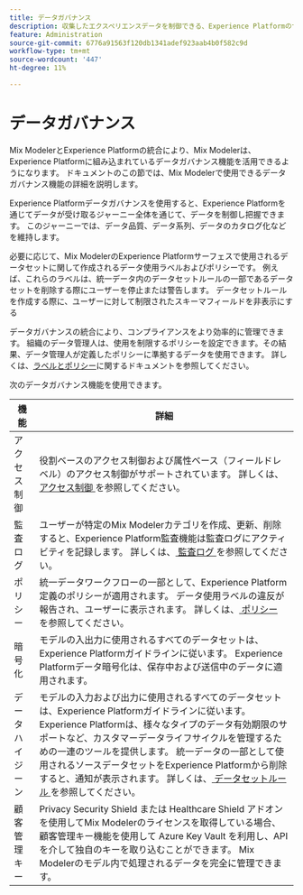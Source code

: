 ```yaml
---
title: データガバナンス
description: 収集したエクスペリエンスデータを制御できる、Experience Platformのサービスおよびツールの使用方法を説明します。 したがって、お客様はビジネス・プラクティス、法的義務、開発プロセスを遵守できます。
feature: Administration
source-git-commit: 6776a91563f120db1341adef923aab4b0f582c9d
workflow-type: tm+mt
source-wordcount: '447'
ht-degree: 11%

---
```


# データガバナンス

Mix ModelerとExperience Platformの統合により、Mix Modelerは、Experience Platformに組み込まれているデータガバナンス機能を活用できるようになります。 ドキュメントのこの節では、Mix Modelerで使用できるデータガバナンス機能の詳細を説明します。

Experience Platformデータガバナンスを使用すると、Experience Platformを通じてデータが受け取るジャーニー全体を通じて、データを制御し把握できます。 このジャーニーでは、データ品質、データ系列、データのカタログ化などを維持します。

必要に応じて、Mix ModelerのExperience Platformサーフェスで使用されるデータセットに関して作成されるデータ使用ラベルおよびポリシーです。 例えば、これらのラベルは、統一データ内のデータセットルールの一部であるデータセットを削除する際にユーザーを停止または警告します。 データセットルールを作成する際に、ユーザーに対して制限されたスキーマフィールドを非表示にする

データガバナンスの統合により、コンプライアンスをより効率的に管理できます。 組織のデータ管理人は、使用を制限するポリシーを設定できます。その結果、データ管理人が定義したポリシーに準拠するデータを使用できます。 詳しくは、[ラベルとポリシー](https://experienceleague.adobe.com/en/docs/analytics-platform/using/cja-dataviews/data-governance)に関するドキュメントを参照してください。

次のデータガバナンス機能を使用できます。

| 機能 | 詳細 |
|---|---|
| アクセス制御 | 役割ベースのアクセス制御および属性ベース（フィールドレベル）のアクセス制御がサポートされています。 詳しくは、[ アクセス制御 ](access-controls.md) を参照してください。 |
| 監査ログ | ユーザーが特定のMix Modelerカテゴリを作成、更新、削除すると、Experience Platform監査機能は監査ログにアクティビティを記録します。 詳しくは、[ 監査ログ ](audit-logs.md) を参照してください。 |
| ポリシー | 統一データワークフローの一部として、Experience Platform定義のポリシーが適用されます。 データ使用ラベルの違反が報告され、ユーザーに表示されます。 詳しくは、[ ポリシー ](policies.md) を参照してください。 |
| 暗号化 | モデルの入出力に使用されるすべてのデータセットは、Experience Platformガイドラインに従います。 Experience Platformデータ暗号化は、保存中および送信中のデータに適用されます。 |
| データハイジーン | モデルの入力および出力に使用されるすべてのデータセットは、Experience Platformガイドラインに従います。 Experience Platformは、様々なタイプのデータ有効期限のサポートなど、カスタマーデータライフサイクルを管理するための一連のツールを提供します。 統一データの一部として使用されるソースデータセットをExperience Platformから削除すると、通知が表示されます。 詳しくは、[ データセットルール ](/help/harmonize-data/dataset-rules.md) を参照してください。 |
| 顧客管理キー | Privacy Security Shield または Healthcare Shield アドオンを使用してMix Modelerのライセンスを取得している場合、顧客管理キー機能を使用して Azure Key Vault を利用し、API を介して独自のキーを取り込むことができます。 Mix Modelerのモデル内で処理されるデータを完全に管理できます。 |
